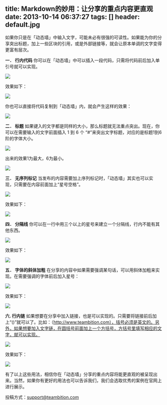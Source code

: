 title: Markdown的妙用：让分享的重点内容更直观
date: 2013-10-14 06:37:27
tags: []
header: default.jpg
---
如果你只是在「动态墙」中输入文字，可能未必有很强的可读性。如果能为你的分享突出标题，加上一些区块的引用，或是外部链接等，就会让原本单调的文字变得更富有层次。

**一．	行内代码**
你可以在「动态墙」中可以插入一段代码，只需将代码前后加入单引号就可以实现。

![](/image/1381750148237代码1.jpg)

效果如下：

![](/image/代码2.jpg)

你也可以直接将代码复制到「动态墙」内，就会产生这样的效果：

![](/image/1381750229540代码3.jpg)

**二．	标题**
如果键入的文字都是同样的大小，那么标题就无法重点突出。现在，你可以在需要输入的文字前面插入 1 到 6 个 “#”来突出文字标题，对应的是标题1到6阶的字体大小。

![](/image/标题1.jpg)

出来的效果1为最大，6为最小。

![](/image/标题2.jpg)

**三．	无序列标记**
当发布的内容需要加上序列标记时，「动态墙」其实也可以实现，只需要在内容前面加上“星号空格”。

![](/image/无序列1.jpg)

效果如下：

![](/image/无序列2.jpg)

**四．	分隔线**
你可以在一行中用三个以上的星号来建立一个分隔线，行内不能有其他东西。

![](/image/分割线1.jpg)

效果如下：

![](/image/分割线2.jpg)

**五．	字体的斜体加粗**
在分享的内容中如果需要强调某句话，可以用斜体加粗来实现。在需要强调的字体前后加入星号：

![](/image/强调1.jpg)

效果如下：

![](/image/强调2.jpg)

**六. 行内链**
如果想要在分享中加入链接，也是可以实现的。只需要将链接前后加上“()”就可以了。比如：（http://www.teambition.com），括号必须是英文的。另外，如果想要加入文字链，在圆括号前面加上一个方括号，方括号里填写相应的文字，就可以实现。

![](/image/link1.jpg)

效果如下：

![](/image/link2.jpg)


有了以上这些用法，相信你在「动态墙」分享的重点内容将能更直观的被呈现出来。当然，如果你有更好的用法也可以告诉我们，我们会选取优秀的案例在官网上进行展示。

投稿方式：support@teambition.com